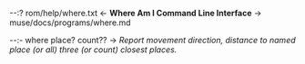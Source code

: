 --:? rom/help/where.txt <- **Where Am I Command Line Interface** -> muse/docs/programs/where.md    

--:- where place? count?? -> _Report movement direction, distance to named place (or all) three (or count) closest places._   